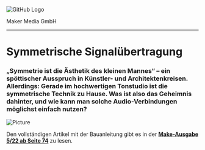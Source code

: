 ![GitHub Logo](http://www.heise.de/make/icons/make_logo.png)

Maker Media GmbH
*** 

# Symmetrische Signalübertragung

### „Symmetrie ist die Ästhetik des kleinen Mannes“ – ein spöttischer Ausspruch in Künstler- und Architektenkreisen. Allerdings: Gerade im hochwertigen Tonstudio ist die symmetrische Technik zu Hause. Was ist also das Geheimnis dahinter, und wie kann man solche Audio-Verbindungen möglichst einfach nutzen?

![Picture]([https://github.com/MakeMagazinDE/Symmetrische-Signale/blob/main/aufm_kl.jpg) 

Den vollständigen Artikel mit der Bauanleitung gibt es in der **[Make-Ausgabe 5/22 ab Seite 74](https://www.heise.de/select/make/2022/5/2221507124782634481)** zu lesen. 
